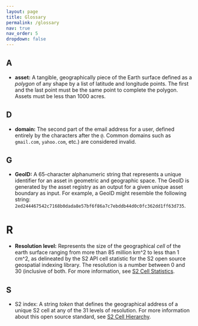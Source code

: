 ```yaml
---
layout: page
title: Glossary
permalink: /glossary
nav: true
nav_order: 5
dropdown: false
---
```


## A 

* **asset:** A tangible, geographically piece of the Earth surface defined as a _polygon_ of any shape by a list of latitude and longitude points. The first and the last point must be the same point to complete the polygon. Assets must be less than 1000 acres.


## D

* **domain:**  The second part of the email address for a user, defined entirely by the characters after the `@`.  Common domains such as `gmail.com`, `yahoo.com`, etc.) are considered invalid.


## G

* **GeoID:** A 65-character alphanumeric string that represents a unique identifier for an asset in geometric and geographic space. The GeoID is generated by the asset registry as an output for a given unique asset boundary as input. For example, a GeoID might resemble the following string: `2ed244467542c7168b0dada8e57bf6f86a7c7ebddb44d0c0fc362dd1ff63d735`.


# R

* **Resolution level:** Represents the size of the geographical _cell_ of the earth surface ranging from more than 85 million km^2 to less than 1 cm^2, as delineated by the S2 API cell statistic for the S2 open source geospatial indexing library. The resolution is a number between 0 and 30 (inclusive of both. For more information, see [S2 Cell Statistics](https://s2geometry.io/resources/s2cell_statistics.html).


## S

* S2 index: A string _token_ that defines the geographical address of a unique S2 cell at any of the 31 levels of resolution. For more information about this open source standard, see [S2 Cell Hierarchy](https://s2geometry.io/devguide/s2cell_hierarchy). 

